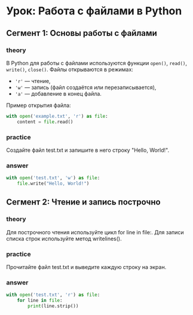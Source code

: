 # Урок: Работа с файлами в Python

## Сегмент 1: Основы работы с файлами

### theory
В Python для работы с файлами используются функции `open()`, `read()`, `write()`, `close()`.
Файлы открываются в режимах:
- `'r'` — чтение,
- `'w'` — запись (файл создаётся или перезаписывается),
- `'a'` — добавление в конец файла.

Пример открытия файла:
```python
with open('example.txt', 'r') as file:
    content = file.read()
```
### practice
Создайте файл test.txt и запишите в него строку "Hello, World!".
### answer
```python
with open('test.txt', 'w') as file:
    file.write("Hello, World!")
```

## Сегмент 2: Чтение и запись построчно
### theory
Для построчного чтения используйте цикл for line in file:.
Для записи списка строк используйте метод writelines().
        
### practice
Прочитайте файл test.txt и выведите каждую строку на экран.
### answer
```python
with open('test.txt', 'r') as file:
    for line in file:
        print(line.strip())
```